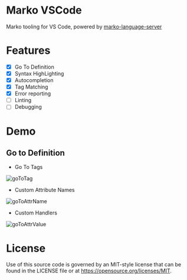 # Marko VSCode

Marko tooling for VS Code, powered by [marko-language-server](../../tree/master/server)

# Features

- [x] Go To Definition
- [x] Syntax HighLighting
- [x] Autocompletion
- [x] Tag Matching
- [x] Error reporting
- [ ] Linting
- [ ] Debugging

# Demo

## Go to Definition

- Go To Tags

![goToTag](https://github.com/marko-js/language-server/blob/master/clients/vscode/img/goToTag.gif?raw=true)

- Custom Attribute Names

![goToAttrName](https://github.com/marko-js/language-server/blob/master/clients/vscode/img/goToAttrName.gif?raw=true)

- Custom Handlers

![goToAttrValue](https://github.com/marko-js/language-server/blob/master/clients/vscode/img/goToAttrValue.gif?raw=true)

# License

Use of this source code is governed by an MIT-style license that can be found in
the LICENSE file or at https://opensource.org/licenses/MIT.
